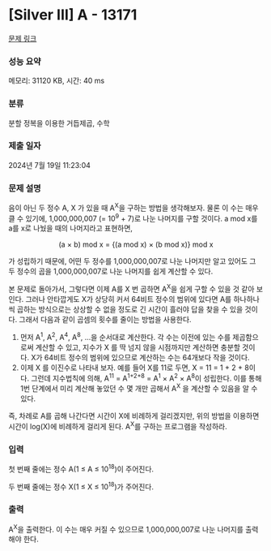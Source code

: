 # [Silver III] A - 13171 

[문제 링크](https://www.acmicpc.net/problem/13171) 

### 성능 요약

메모리: 31120 KB, 시간: 40 ms

### 분류

분할 정복을 이용한 거듭제곱, 수학

### 제출 일자

2024년 7월 19일 11:23:04

### 문제 설명

<p>음이 아닌 두 정수 A, X 가 있을 때 A<sup>X</sup>을 구하는 방법을 생각해보자. 물론 이 수는 매우 클 수 있기에, 1,000,000,007 (= 10<sup>9</sup> + 7)로 나눈 나머지를 구할 것이다. a mod x를 a를 x로 나눴을 때의 나머지라고 표현하면,</p>

<p style="text-align:center">(a × b) mod x = {(a mod x) × (b mod x)} mod x</p>

<p>가 성립하기 때문에, 어떤 두 정수를 1,000,000,007로 나눈 나머지만 알고 있어도 그 두 정수의 곱을 1,000,000,007로 나눈 나머지를 쉽게 계산할 수 있다.</p>

<p>본 문제로 돌아가서, 그렇다면 이제 A를 X 번 곱하면 A<sup>X</sup>을 쉽게 구할 수 있을 것 같아 보인다. 그러나 안타깝게도 X가 상당히 커서 64비트 정수의 범위에 있다면 A를 하나하나씩 곱하는 방식으로는 상상할 수 없을 정도로 긴 시간이 흘러야 답을 찾을 수 있을 것이다. 그래서 다음과 같이 곱셈의 횟수를 줄이는 방법을 사용한다.</p>

<ol>
	<li>먼저 A<sup>1</sup>, A<sup>2</sup>, A<sup>4</sup>, A<sup>8</sup>, ...을 순서대로 계산한다. 각 수는 이전에 있는 수를 제곱함으로써 계산할 수 있고, 지수가 X 를 딱 넘지 않을 시점까지만 계산하면 충분할 것이다. X가 64비트 정수의 범위에 있으므로 계산하는 수는 64개보다 작을 것이다.</li>
	<li>이제 X 를 이진수로 나타내 보자. 예를 들어 X를 11로 두면, X = 11 = 1 + 2 + 8이다. 그런데 지수법칙에 의해, A<sup>11</sup> = A<sup>1+2+8</sup> = A<sup>1</sup> × A<sup>2</sup> × A<sup>8</sup>이 성립한다. 이를 통해 1번 단계에서 미리 계산해 놓았던 수 몇 개만 곱해서 A<sup>X</sup> 을 계산할 수 있음을 알 수 있다.</li>
</ol>

<p>즉, 차례로 A를 곱해 나간다면 시간이 X에 비례하게 걸리겠지만, 위의 방법을 이용하면 시간이 log(X)에 비례하게 걸리게 된다. A<sup>X</sup>를 구하는 프로그램을 작성하라.</p>

### 입력 

 <p>첫 번째 줄에는 정수 A(1 ≤ A ≤ 10<sup>18</sup>)이 주어진다.</p>

<p>두 번째 줄에는 정수 X(1 ≤ X ≤ 10<sup>18</sup>)가 주어진다.</p>

### 출력 

 <p>A<sup>X</sup>을 출력한다. 이 수는 매우 커질 수 있으므로 1,000,000,007로 나눈 나머지를 출력해야 한다.</p>

